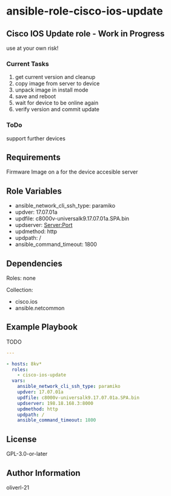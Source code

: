 ansible-role-cisco-ios-update
=============================

Cisco IOS Update role - Work in Progress
---------------------

use at your own risk!

### Current Tasks

1. get current version and cleanup
2. copy image from server to device
3. unpack image in install mode
4. save and reboot
5. wait for device to be online again
6. verify version and commit update

### ToDo

support further devices

Requirements
------------

Firmware Image on a for the device accesible server

Role Variables
--------------

- ansible_network_cli_ssh_type: paramiko
- updver: 17.07.01a
- updfile: c8000v-universalk9.17.07.01a.SPA.bin
- updserver: <Server:Port>
- updmethod: http
- updpath: /
- ansible_command_timeout: 1800

Dependencies
------------

Roles: none

Collection:

- cisco.ios
- ansible.netcommon

Example Playbook
----------------

TODO

```yaml
---

- hosts: 8kv*
  roles:
    - cisco-ios-update
  vars:
    ansible_network_cli_ssh_type: paramiko
    updver: 17.07.01a
    updfile: c8000v-universalk9.17.07.01a.SPA.bin
    updserver: 198.18.168.3:8000
    updmethod: http
    updpath: /
    ansible_command_timeout: 1800


```

License
-------

GPL-3.0-or-later

Author Information
------------------

oliverl-21
